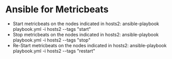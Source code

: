 # Ansible for Metricbeats

* Start metricbeats on the nodes indicated in hosts2: ansible-playbook playbook.yml -i hosts2 --tags "start"
* Stop metricbeats on the nodes indicated in hosts2: ansible-playbook playbook.yml -i hosts2 --tags "stop"
* Re-Start metricbeats on the nodes indicated in hosts2: ansible-playbook playbook.yml -i hosts2 --tags "restart"